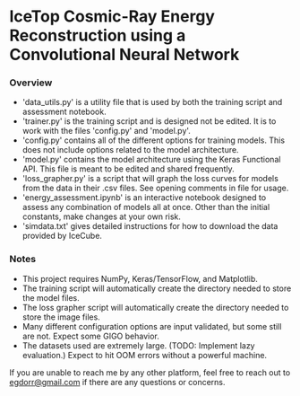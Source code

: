 # IceTop Cosmic-Ray Energy Reconstruction using a Convolutional Neural Network

### Overview
- 'data_utils.py' is a utility file that is used by both the training script and assessment notebook.
- 'trainer.py' is the training script and is designed not be edited. It is to work with the files 'config.py' and 'model.py'.
- 'config.py' contains all of the different options for training models. This does not include options related to the model architecture.
- 'model.py' contains the model architecture using the Keras Functional API. This file is meant to be edited and shared frequently.
- 'loss_grapher.py' is a script that will graph the loss curves for models from the data in their .csv files. See opening comments in file for usage.
- 'energy_assessment.ipynb' is an interactive notebook designed to assess any combination of models all at once. Other than the initial constants, make changes at your own risk.
- 'simdata.txt' gives detailed instructions for how to download the data provided by IceCube.

### Notes
- This project requires NumPy, Keras/TensorFlow, and Matplotlib.
- The training script will automatically create the directory needed to store the model files.
- The loss grapher script will automatically create the directory needed to store the image files.
- Many different configuration options are input validated, but some still are not. Expect some GIGO behavior.
- The datasets used are extremely large. (TODO: Implement lazy evaluation.) Expect to hit OOM errors without a powerful machine.

If you are unable to reach me by any other platform, feel free to reach out to egdorr@gmail.com if there are any questions or concerns.
